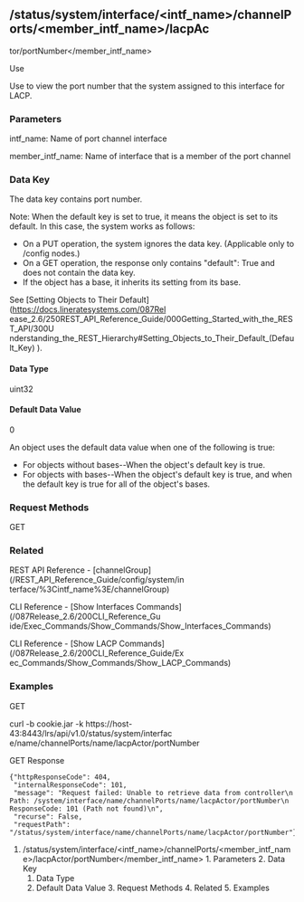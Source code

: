 ## /status/system/interface/<intf_name>/channelPorts/<member_intf_name>/lacpAc
tor/portNumber</member_intf_name>

Use

Use to view the port number that the system assigned to this interface for
LACP.

### Parameters

intf_name: Name of port channel interface

member_intf_name: Name of interface that is a member of the port channel

### Data Key

The data key contains port number.

Note: When the default key is set to true, it means the object is set to its
default. In this case, the system works as follows:

  * On a PUT operation, the system ignores the data key. (Applicable only to /config nodes.)
  * On a GET operation, the response only contains "default": True and does not contain the data key.
  * If the object has a base, it inherits its setting from its base.

See [Setting Objects to Their Default](https://docs.lineratesystems.com/087Rel
ease_2.6/250REST_API_Reference_Guide/000Getting_Started_with_the_REST_API/300U
nderstanding_the_REST_Hierarchy#Setting_Objects_to_Their_Default_(Default_Key)
).

#### Data Type

uint32

#### Default Data Value

0

An object uses the default data value when one of the following is true:

  * For objects without bases--When the object's default key is true.
  * For objects with bases--When the object's default key is true, and when the default key is true for all of the object's bases.

### Request Methods

GET

### Related

REST API Reference - [channelGroup](/REST_API_Reference_Guide/config/system/in
terface/%3Cintf_name%3E/channelGroup)

CLI Reference - [Show Interfaces Commands](/087Release_2.6/200CLI_Reference_Gu
ide/Exec_Commands/Show_Commands/Show_Interfaces_Commands)

CLI Reference - [Show LACP Commands](/087Release_2.6/200CLI_Reference_Guide/Ex
ec_Commands/Show_Commands/Show_LACP_Commands)

### Examples

GET

curl -b cookie.jar -k https://host-43:8443/lrs/api/v1.0/status/system/interfac
e/name/channelPorts/name/lacpActor/portNumber

GET Response

    
    {"httpResponseCode": 404,
     "internalResponseCode": 101,
     "message": "Request failed: Unable to retrieve data from controller\n  Path: /system/interface/name/channelPorts/name/lacpActor/portNumber\n  ResponseCode: 101 (Path not found)\n",
     "recurse": False,
     "requestPath": "/status/system/interface/name/channelPorts/name/lacpActor/portNumber"}
    

  1. /status/system/interface/<intf_name>/channelPorts/<member_intf_name>/lacpActor/portNumber</member_intf_name>
    1. Parameters
    2. Data Key
      1. Data Type
      2. Default Data Value
    3. Request Methods
    4. Related
    5. Examples

